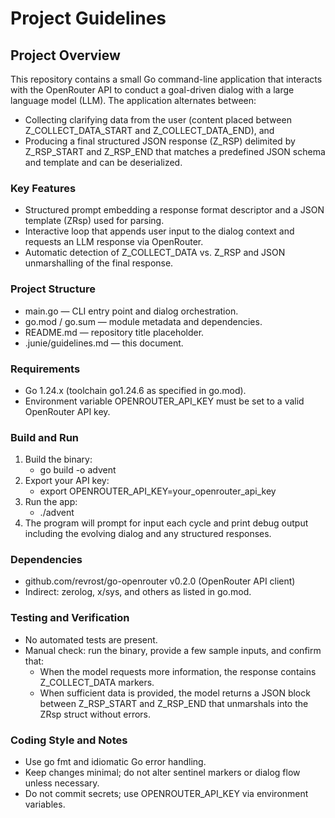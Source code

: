 # Project Guidelines

## Project Overview
This repository contains a small Go command-line application that interacts with the OpenRouter API to conduct a goal-driven dialog with a large language model (LLM). The application alternates between:
- Collecting clarifying data from the user (content placed between Z_COLLECT_DATA_START and Z_COLLECT_DATA_END), and
- Producing a final structured JSON response (Z_RSP) delimited by Z_RSP_START and Z_RSP_END that matches a predefined JSON schema and template and can be deserialized.

### Key Features
- Structured prompt embedding a response format descriptor and a JSON template (ZRsp) used for parsing.
- Interactive loop that appends user input to the dialog context and requests an LLM response via OpenRouter.
- Automatic detection of Z_COLLECT_DATA vs. Z_RSP and JSON unmarshalling of the final response.

### Project Structure
- main.go — CLI entry point and dialog orchestration.
- go.mod / go.sum — module metadata and dependencies.
- README.md — repository title placeholder.
- .junie/guidelines.md — this document.

### Requirements
- Go 1.24.x (toolchain go1.24.6 as specified in go.mod).
- Environment variable OPENROUTER_API_KEY must be set to a valid OpenRouter API key.

### Build and Run
1. Build the binary:
   - go build -o advent
2. Export your API key:
   - export OPENROUTER_API_KEY=your_openrouter_api_key
3. Run the app:
   - ./advent
4. The program will prompt for input each cycle and print debug output including the evolving dialog and any structured responses.

### Dependencies
- github.com/revrost/go-openrouter v0.2.0 (OpenRouter API client)
- Indirect: zerolog, x/sys, and others as listed in go.mod.

### Testing and Verification
- No automated tests are present.
- Manual check: run the binary, provide a few sample inputs, and confirm that:
  - When the model requests more information, the response contains Z_COLLECT_DATA markers.
  - When sufficient data is provided, the model returns a JSON block between Z_RSP_START and Z_RSP_END that unmarshals into the ZRsp struct without errors.

### Coding Style and Notes
- Use go fmt and idiomatic Go error handling.
- Keep changes minimal; do not alter sentinel markers or dialog flow unless necessary.
- Do not commit secrets; use OPENROUTER_API_KEY via environment variables.
